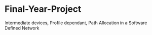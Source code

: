 # Final-Year-Project
Intermediate devices, Profile dependant, Path Allocation in a Software Defined Network
